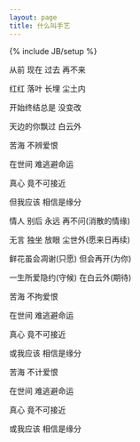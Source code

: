 ```yaml
---
layout: page
title: 什么叫手艺
---
```

{% include JB/setup %}


从前 现在 过去 再不来

红红 落叶 长埋 尘土内

开始终结总是 没变改

天边的你飘过 白云外

苦海 不辨爱恨

在世间 难逃避命运

真心 竟不可接近

但我应该 相信是缘分

情人 别后 永远 再不问(消散的情缘)

无言 独坐 放眼 尘世外(愿来日再续)

鲜花虽会凋谢(只愿) 但会再开(为你)

一生所爱隐约(守候) 在白云外(期待)

苦海 不拘爱恨

在世间 难逃避命运

真心 竟不可接近

或我应该 相信是缘分

苦海 不计爱恨

在世间 难逃避命运

真心 竟不可接近

或我应该 相信是缘分

